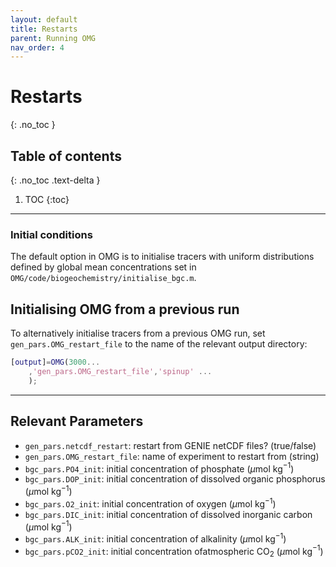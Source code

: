 ```yaml
---
layout: default
title: Restarts
parent: Running OMG
nav_order: 4
---
```


# Restarts
{: .no_toc }

## Table of contents
{: .no_toc .text-delta }

1. TOC
{:toc}

---

### Initial conditions

The default option in OMG is to initialise tracers with uniform distributions defined by global mean concentrations set in `OMG/code/biogeochemistry/initialise_bgc.m`. 

## Initialising OMG from a previous run

To alternatively initialise tracers from a previous OMG run, set `gen_pars.OMG_restart_file` to the name of the relevant output directory:

```matlab
[output]=OMG(3000...
	,'gen_pars.OMG_restart_file','spinup' ...
	);
```

---

## Relevant Parameters

* `gen_pars.netcdf_restart`: restart from GENIE netCDF files? (true/false)
* `gen_pars.OMG_restart_file`: name of experiment to restart from (string)
* `bgc_pars.PO4_init`: initial concentration of phosphate ($\mu$mol kg$^{-1}$)
* `bgc_pars.DOP_init`: initial concentration of dissolved organic phosphorus ($\mu$mol kg$^{-1}$)
* `bgc_pars.O2_init`: initial concentration of oxygen ($\mu$mol kg$^{-1}$)
* `bgc_pars.DIC_init`: initial concentration of dissolved inorganic carbon ($\mu$mol kg$^{-1}$)
* `bgc_pars.ALK_init`: initial concentration of alkalinity ($\mu$mol kg$^{-1}$)
* `bgc_pars.pCO2_init`: initial concentration ofatmospheric CO$_2$ ($\mu$mol kg$^{-1}$)
